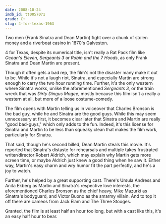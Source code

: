 ```yaml
---
date: 2008-10-24
imdb_id: tt0057071
grade: C+
slug: 4-for-texas-1963
---
```


Two men (Frank Sinatra and Dean Martin) fight over a chunk of stolen money and a riverboat casino in 1870's Galveston.

4 for Texas, despite its numerical title, isn't really a Rat Pack film like <span data-imdb-id="tt0054135">_Ocean's Eleven_</span>, <span data-imdb-id="tt0056470">_Sergeants 3_</span> or <span data-imdb-id="tt0058529">_Robin and the 7 Hoods_</span>, as only Frank Sinatra and Dean Martin are present.

Though it often gets a bad rep, the film's not the disaster many make it out to be. While it's not a laugh riot, Sinatra, and especially Martin are strong enough to carry the two hour running time. Further, it's the only western where Sinatra works, unlike the aforementioned _Sergeants 3_, or the train wreck that was <span data-imdb-id="tt0065642">_Dirty Dingus Magee_</span>, mostly because this film isn't a really a western at all, but more of a loose costume-comedy.

The film opens with Martin telling us in voiceover that Charles Bronson is the bad guy, while he and Sinatra are the good guys. While this may seem unnecessary at first, it becomes clear later that Sinatra and Martin are really "good bad-guys," which only adds to the fun. Indeed, it's this license for Sinatra and Martin to be less than squeaky clean that makes the film work, particularly for Sinatra.

That said, though he's second billed, Dean Martin steals this movie. It's reported that Sinatra's distaste for rehearsals and multiple takes frustrated writer/director Robert Aldrich, which may explain why Martin gets more screen time, or maybe Aldrich just knew a good thing when he saw it. Either way, Martin's easy charm and wry humor fit the part perfectly, and he's a joy to watch.

Further, he's helped by a great supporting cast. There's Ursula Andress and Anita Ekberg as Martin and Sinatra's respective love interests, the aforementioned Charles Bronson as the chief heavy, Mike Mazurki as Sinatra's bodyguard, and Victor Buono as the smarmy villain. And to top it off there are cameos from Jack Elam and The Three Stooges.

Granted, the film is at least half an hour too long, but with a cast like this, it's an easy half hour to bear.
